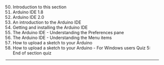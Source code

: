 50. Introduction to this section
51. Arduino IDE 1.8
52. Arduino IDE 2.0
53. An introduction to the Arduino IDE
54. Getting and installing the Arduino IDE
55. The Arduino IDE - Understanding the Preferences pane
56. The Arduino IDE - Understanding the Menu items
57. How to upload a sketch to your Arduino
58. How to upload a sketch to your Arduino - For Windows users
    Quiz 5: End of section quiz

---
